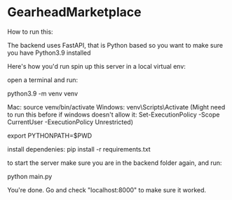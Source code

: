# GearheadMarketplace
 
How to run this: 

The backend uses FastAPI, that is Python based so you want to make sure you have Python3.9 installed

Here's how you'd run spin up this server in a local virtual env:

open a terminal and run:

python3.9 -m venv venv

Mac: source venv/bin/activate
Windows: venv\Scripts\Activate (Might need to run this before if windows doesn't allow it: Set-ExecutionPolicy -Scope CurrentUser -ExecutionPolicy Unrestricted)

export PYTHONPATH=$PWD

install dependenies: pip install -r requirements.txt

to start the server make sure you are in the backend folder again, and run:

python main.py

You're done. Go and check "localhost:8000" to make sure it worked.
